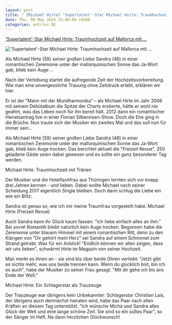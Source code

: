 ```yaml
---
layout: post
title: " [Michael Hirte] 'Supertalent'-Star Michael Hirte: Traumhochzeit auf Mallorca mit ..."
date: Thu, 09 May 2024 15:00:00 +0200
categories: entries DE
---
```

['Supertalent'-Star Michael Hirte: Traumhochzeit auf Mallorca mit ...](https://www.schlager.de/news/michael-hirte-supertalent-mundharmonika-hochzeit-mallorca-c/251612/)

!['Supertalent'-Star Michael Hirte: Traumhochzeit auf Mallorca mit ...](https://static.schlager.de/uploads/2024/05/www.schlager.de-supertalent-star-michael-hirte-traumhochzeit-auf-mallorca-mit-seiner-sandra-exklusive-fotos-imago0260369186h.jpg)

Als Michael Hirte (59) seiner großen Liebe Sandra (46) in einer romantischen Zeremonie unter der mallorquinischen Sonne das Ja-Wort gab, blieb kein Auge ...

Nach der Verlobung startet die aufregende Zeit der Hochzeitsvorbereitung. Wie man eine unvergessliche Trauung ohne Zeitdruck erlebt, erklären wir hier.

Er ist der “Mann mit der Mundharmonika” – als Michael Hirte im Jahr 2008 mit seinem Debütalbum die Spitze der Charts eroberte, hätte er wohl nie geahnt, was das Leben noch für ihn bereit hält. 2012 dann ein romantischer Heiratsantrag live in einer Florian Silbereisen-Show. Doch die Ehe ging in die Brüche. Nun traute sich der Musiker ein zweites Mal und das soll nun für immer sein…

Als Michael Hirte (59) seiner großen Liebe Sandra (46) in einer romantischen Zeremonie unter der mallorquinischen Sonne das Ja-Wort gab, blieb kein Auge trocken. Das berichtet aktuell die "Freizeit Revue". 250 geladene Gäste seien dabei gewesen und es sollte ein ganz besonderer Tag werden.

Michael Hirte: Traumhochzeit mit Tränen

Der Musiker und die Hotelfachfrau aus Thüringen lernten sich vor knapp drei Jahren kennen - und lieben. Dabei wollte Michael nach seiner Scheidung 2017 eigentlich Single bleiben. Doch dann schlug die Liebe ein wie ein Blitz:

Sandra ist genau so, wie ich mir meine Traumfrau vorgestellt habe. Michael Hirte (Freizeit Revue)

Auch Sandra kann ihr Glück kaum fassen: "Ich liebe einfach alles an ihm." Bei soviel Romantik bleibt natürlich kein Auge trocken. Begonnen habe die Zeremonie unter blauem Himmel mit einem romantischen Ritt, denn zu den Klängen von "Dir gehört mein Herz" sei Sandra auf einem Schimmel zum Strand getrabt. Was für ein Anblick! "Endlich können wir allen zeigen, dass wir uns lieben", schwärmt Hirte im Magazin von seiner Hochzeit.

Man merkt es ihnen an - sie sind bis über beide Ohren verliebt: "Jetzt gibt es nichts mehr, was uns beide trennen kann. Wenn du glücklich bist, bin ich es auch", habe der Musiker zu seiner Frau gesagt. "Mit dir gehe ich bis ans Ende der Welt."

Michael Hirte: Ein Schlagerstar als Trauzeuge

Der Trauzeuge war übrigens kein Unbekannter: Schlagerstar Christian Lais, der übrigens auch demnächst heiraten wird, habe das Paar nach allen Kräften an diesem Tag unterstützt. "Ich wünsche Micha und Sandra alles Glück der Welt und eine lange schöne Zeit. Sie sind so ein süßes Paar", so der Sänger im Heft. Na dann herzlichen Glückwunsch!

